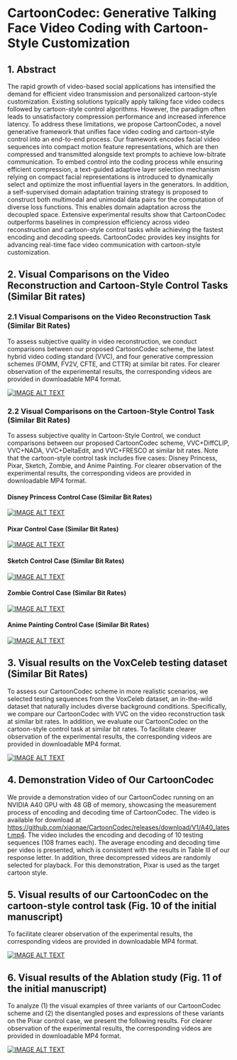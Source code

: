# CartoonCodec: Generative Talking Face Video Coding with Cartoon-Style Customization

## 1. Abstract

The rapid growth of video-based social applications has intensified the demand for efficient video transmission and personalized cartoon-style customization. Existing solutions typically apply talking face video codecs followed by cartoon-style control algorithms. However, the paradigm often leads to unsatisfactory compression performance and increased inference latency. To address these limitations, we propose CartoonCodec, a novel generative framework that unifies face video coding and cartoon-style control into an end-to-end process. Our framework encodes facial video sequences into compact motion feature representations, which are then compressed and transmitted alongside text prompts to achieve low-bitrate communication. To embed control into the coding process while ensuring efficient compression, a text-guided adaptive layer selection mechanism relying on compact facial representations is introduced to dynamically select and optimize the most influential layers in the generators.  In addition, a self-supervised domain adaptation training strategy is proposed to construct both multimodal and unimodal data pairs for the computation of diverse loss functions. This enables domain adaptation across the decoupled space. Extensive experimental results show that CartoonCodec outperforms baselines in compression efficiency across video reconstruction and cartoon-style control tasks while achieving the fastest encoding and decoding speeds. CartoonCodec provides key insights for advancing real-time face video communication with cartoon-style customization. 

## 2. Visual Comparisons on the Video Reconstruction and Cartoon-Style Control Tasks  (Similar Bit rates)

### 2.1 Visual Comparisons on the Video Reconstruction Task  (Similar Bit Rates)

To assess subjective quality in video reconstruction, we conduct comparisons between our proposed CartoonCodec scheme, the latest hybrid video coding standard (VVC), and four generative compression schemes (FOMM, FV2V, CFTE, and CTTR) at similar bit rates. For clearer observation of the experimental results, the corresponding videos are provided in downloadable MP4 format.

[![IMAGE ALT TEXT](https://github.com/user-attachments/assets/dbd560be-8356-44a0-8dba-3dcd397406fd)](https://github.com/user-attachments/assets/dbd560be-8356-44a0-8dba-3dcd397406fd)

### 2.2 Visual Comparisons on the Cartoon-Style Control Task  (Similar Bit Rates)

To assess subjective quality in Cartoon-Style Control, we conduct comparisons between our proposed CartoonCodec scheme, VVC+DiffCLIP, VVC+NADA, VVC+DeltaEdit, and VVC+FRESCO at similar bit rates. Note that the cartoon-style control task includes five cases: Disney Princess, Pixar, Sketch, Zombie, and Anime Painting. For clearer observation of the experimental results, the corresponding videos are provided in downloadable MP4 format.

#### Disney Princess Control Case (Similar Bit Rates)

[![IMAGE ALT TEXT](https://github.com/user-attachments/assets/07dc3be0-95d9-456f-9008-55a1ec6e45c8)](https://github.com/user-attachments/assets/07dc3be0-95d9-456f-9008-55a1ec6e45c8)

#### Pixar Control Case (Similar Bit Rates)

[![IMAGE ALT TEXT](https://github.com/user-attachments/assets/39e7cf71-83b5-4759-bce2-0f530866f4c7)](https://github.com/user-attachments/assets/39e7cf71-83b5-4759-bce2-0f530866f4c7)

#### Sketch Control Case (Similar Bit Rates)

[![IMAGE ALT TEXT](https://github.com/user-attachments/assets/ca7cf5fd-257e-4765-8d7c-5775b96544f4)](https://github.com/user-attachments/assets/ca7cf5fd-257e-4765-8d7c-5775b96544f4)

#### Zombie Control Case (Similar Bit Rates)

[![IMAGE ALT TEXT](https://github.com/user-attachments/assets/167aa752-aa88-448e-b0b4-752edbab766f)](https://github.com/user-attachments/assets/167aa752-aa88-448e-b0b4-752edbab766f)

#### Anime Painting Control Case (Similar Bit Rates)

[![IMAGE ALT TEXT](https://github.com/user-attachments/assets/173620ab-4d8d-4457-a4c1-e020055b4610)](https://github.com/user-attachments/assets/173620ab-4d8d-4457-a4c1-e020055b4610)

## 3. Visual results on the VoxCeleb testing dataset (Similar Bit Rates)

To assess our CartoonCodec scheme in more realistic scenarios, we selected testing sequences from the VoxCeleb dataset, an in-the-wild dataset that naturally includes diverse background conditions. Specifically, we compare our CartoonCodec with VVC on the video reconstruction task at similar bit rates. In addition, we evaluate our CartoonCodec on the cartoon-style control task at similar bit rates. To facilitate clearer observation of the experimental results, the corresponding videos are provided in downloadable MP4 format.

[![IMAGE ALT TEXT](https://github.com/user-attachments/assets/6270b9ee-d3b6-4712-ae28-e669cbc68648)](https://github.com/user-attachments/assets/6270b9ee-d3b6-4712-ae28-e669cbc68648)

## 4. Demonstration Video of Our CartoonCodec

We provide a demonstration video of our CartoonCodec running on an NVIDIA A40 GPU with 48 GB of memory, showcasing the measurement process of encoding and decoding time of CartoonCodec. The video is available for download at https://github.com/xiaonae/CartoonCodec/releases/download/V1/A40_latest.mp4. The video includes the encoding and decoding of 10 testing sequences (108 frames each). The average encoding and decoding time per video is presented, which is consistent with the results in Table III of our response letter. In addition, three decompressed videos are randomly selected for playback. For this demonstration, Pixar is used as the target cartoon style. 

## 5. Visual results of our CartoonCodec on the cartoon-style control task (Fig. 10 of the initial manuscript)

To facilitate clearer observation of the experimental results, the corresponding videos are provided in downloadable MP4 format.

[![IMAGE ALT TEXT](https://github.com/user-attachments/assets/271865c4-c5e2-4054-8eaf-e6f4eb38048c)](https://github.com/user-attachments/assets/271865c4-c5e2-4054-8eaf-e6f4eb38048c)

## 6. Visual results of the Ablation study (Fig. 11 of the initial manuscript)

To analyze (1) the visual examples of three variants of our CartoonCodec scheme and (2) the disentangled poses and expressions of these variants on the Pixar control case, we present the following results. For clearer observation of the experimental results, the corresponding videos are provided in downloadable MP4 format.

[![IMAGE ALT TEXT](https://github.com/user-attachments/assets/bb4d0a57-627b-4d36-968e-2bdce0d6a2d3)](https://github.com/user-attachments/assets/bb4d0a57-627b-4d36-968e-2bdce0d6a2d3)











